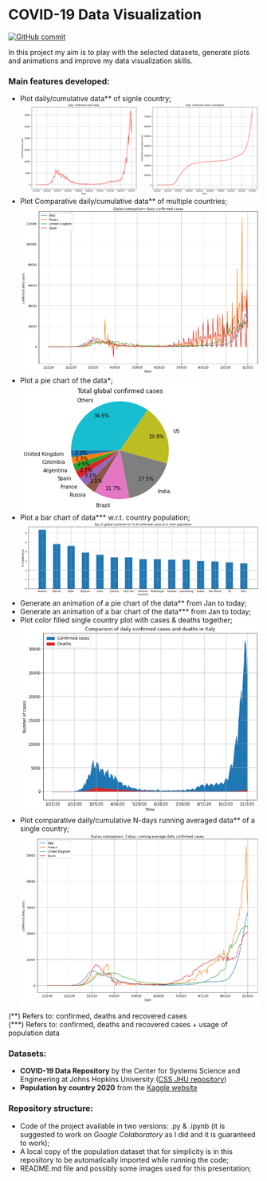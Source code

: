 # COVID-19 Data Visualization

[![GitHub commit](https://img.shields.io/github/last-commit/MatteGarba/Covid19-Data-Visualization)](https://github.com/MatteGarba/Covid19-Data-Visualization/commits/main)

In this project my aim is to play with the selected datasets, generate plots and animations and improve my data visualization skills.

### Main features developed:
*   Plot daily/cumulative data** of signle country; ![img1](IMG1-Single-country-plots.png)
*   Plot Comparative daily/cumulative data** of multiple countries; ![img2](IMG2-Multiple-countries-plot.png)
*   Plot a pie chart of the data*;  
![img3](IMG3-Pie-global-countries.png)
*   Plot a bar chart of data*** w.r.t. country population; ![img4](IMG4-Bar-global-countries.png)
*   Generate an animation of a pie chart of the data** from Jan to today;
*   Generate an animation of a bar chart of the data*** from Jan to today;
*   Plot color filled single country plot with cases & deaths together; ![img5](IMG5-Filled-plot-single-country.png)
*   Plot comparative daily/cumulative N-days running averaged data** of a single country; ![img6](IMG6-Multiple-countries-RAVG-plot.png)

(\*\*) Refers to: confirmed, deaths and recovered cases  
(\*\*\*) Refers to: confirmed, deaths and recovered cases + usage of population data  

### Datasets:

*   __COVID-19 Data Repository__ by the Center for Systems Science and Engineering at Johns Hopkins University ([CSS JHU repository](https://github.com/CSSEGISandData/COVID-19))
*   __Population by country 2020__ from the [Kaggle website](https://www.kaggle.com/tanuprabhu/population-by-country-2020)


### Repository structure:
* Code of the project available in two versions: .py & .ipynb (it is suggested to work on *Google Colaboratory* as I did and it is guaranteed to work);
* A local copy of the population dataset that for simplicity is in this repository to be automatically imported while running the code;
* README.md file and possibly some images used for this presentation;

